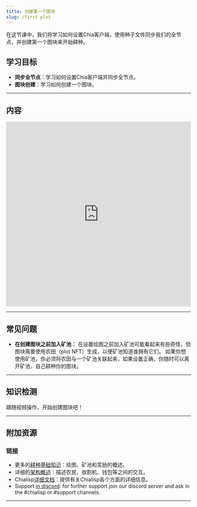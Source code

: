 ```yaml
---
title: 创建第一个图块
slug: /first-plot
---
```


在这节课中，我们将学习如何设置Chia客户端，使用种子文件同步我们的全节点，并创建第一个图块来开始耕种。

## 学习目标

- **同步全节点**：学习如何设置Chia客户端并同步全节点。
- **图块创建**：学习如何创建一个图块。

---

## 内容

<div class="videoWrapper">
<iframe width="100%" height="504" src="https://www.youtube.com/embed/W9v7A8UJk9Q" frameborder="0" allowfullscreen="allowfullscreen"></iframe>
</div>

---

## 常见问题

- **在创建图块之前加入矿池：** 在设置绘图之前加入矿池可能看起来有些奇怪，但图块需要使用农田（plot NFT）生成，以便矿池知道谁拥有它们。 如果你想使用矿池，你必须将农田与一个矿池关联起来，如果设置正确，你随时可以离开矿池，自己耕种你的图块。

---

## 知识检测

跟随视频操作，开始创建图块吧！

---

## 附加资源

### 链接

- 更多的[耕种基础知识](https://docs.chia.net/reference-client/farming/farming-basics)：绘图、矿池和奖励的概述。
- 详细的[架构概述](https://docs.chia.net/chia-blockchain/architecture/architecture-overview)：描述农民、收割机、钱包等之间的交互。
- Chialisp[详细文档](https://chialisp.com/)：提供有关Chialisp各个方面的详细信息。
- Support [in discord](https://discord.gg/chia): for further support join our discord server and ask in the #chialisp or #support channels.

---

